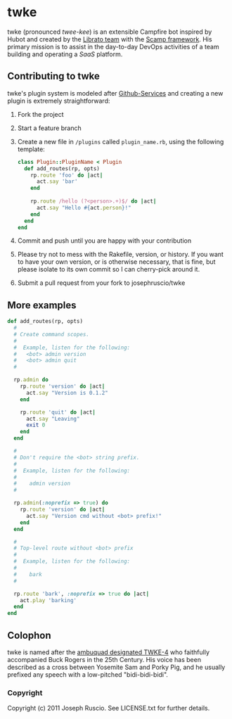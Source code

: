 # twke

twke (pronounced *twee-kee*) is an extensible Campfire bot inspired by
Hubot and created by the [Librato team](http://librato.com) 
with the [Scamp framework](https://github.com/wjessop/Scamp).
His primary mission is to assist in the day-to-day DevOps activities of
a team building and operating a *SaaS* platform.

## Contributing to twke
twke's plugin system is modeled after
[Github-Services](https://github.com/github/github-services) and
creating a new plugin is extremely straightforward:

1. Fork the project
1. Start a feature branch
1. Create a new file in `/plugins` called `plugin_name.rb`, using the
following template:

    ```ruby
    class Plugin::PluginName < Plugin
      def add_routes(rp, opts)
        rp.route 'foo' do |act|
          act.say 'bar'
        end
        
        rp.route /hello (?<person>.+)$/ do |act|
          act.say "Hello #{act.person}!"
        end
      end
    end
    ```
1. Commit and push until you are happy with your contribution
1. Please try not to mess with the Rakefile, version, or history. If you want to have your own version, or is otherwise necessary, that is fine, but please isolate to its own commit so I can cherry-pick around it.
1. Submit a pull request from your fork to josephruscio/twke

## More examples

```ruby
def add_routes(rp, opts)
  #
  # Create command scopes.
  #
  #  Example, listen for the following:
  #   <bot> admin version
  #   <bot> admin quit
  #

  rp.admin do
    rp.route 'version' do |act|
      act.say "Version is 0.1.2"
    end

    rp.route 'quit' do |act|
      act.say "Leaving"
      exit 0
    end
  end

  #
  # Don't require the <bot> string prefix.
  #
  #  Example, listen for the following:
  #
  #    admin version
  #

  rp.admin(:noprefix => true) do
    rp.route 'version' do |act|
      act.say "Version cmd without <bot> prefix!"
    end
  end

  #
  # Top-level route without <bot> prefix
  #
  #  Example, listen for the following:
  #
  #    bark
  #

  rp.route 'bark', :noprefix => true do |act|
    act.play 'barking'
  end
end
```

## Colophon

twke is named after the [ambuquad designated
TWKE-4](https://secure.wikimedia.org/wikipedia/en/wiki/Twiki) who
faithfully accompanied Buck Rogers in the 25th Century. His
voice has been described as a cross between Yosemite Sam and Porky Pig,
and he usually prefixed any speech with a low-pitched "bidi-bidi-bidi".

### Copyright

Copyright (c) 2011 Joseph Ruscio. See LICENSE.txt for
further details.
